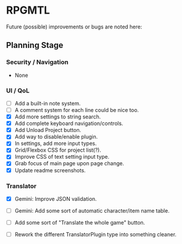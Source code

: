 # RPGMTL  
Future (possible) improvements or bugs are noted here:  
  
## Planning Stage  
  
### Security / Navigation  
- None
  
### UI / QoL  
  
- [ ] Add a built-in note system.  
- [ ] A comment system for each line could be nice too.  
- [x] Add more settings to string search.  
- [x] Add complete keyboard navigation/controls.  
- [x] Add Unload Project button.  
- [x] Add way to disable/enable plugin.  
- [x] In settings, add more input types.  
- [x] Grid/Flexbox CSS for project list(?).  
- [x] Improve CSS of text setting input type.  
- [x] Grab focus of main page upon page change.  
- [x] Update readme screenshots.  
  
### Translator
  
- [x] Gemini: Improve JSON validation.  
- [ ] Gemini: Add some sort of automatic character/item name table.  
- [ ] Add some sort of "Translate the whole game" button.  
- [ ] Rework the different TranslatorPlugin type into something cleaner.  
  
